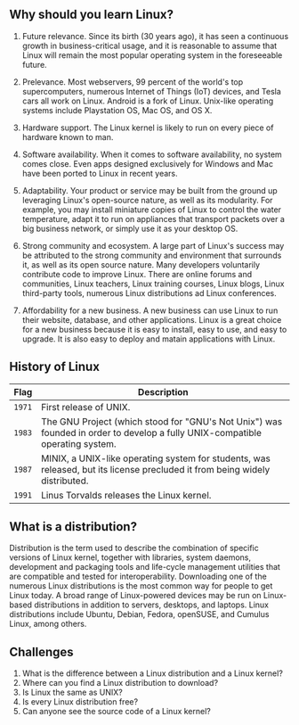 ## Why should you learn Linux?

1. Future relevance. 
  Since its birth (30 years ago), it has seen a continuous growth in business-critical usage, and it is reasonable to assume that Linux will remain the most popular operating system in the foreseeable future.

1. Prelevance.
  Most webservers, 99 percent of the world's top supercomputers, numerous Internet of Things (IoT) devices, and Tesla cars all work on Linux. Android is a fork of Linux. Unix-like operating systems include Playstation OS, Mac OS, and OS X.

1. Hardware support.
  The Linux kernel is likely to run on every piece of hardware known to man. 

1. Software availability. 
  When it comes to software availability, no system comes close. Even apps designed exclusively for Windows and Mac have been ported to Linux in recent years. 

1. Adaptability.
  Your product or service may be built from the ground up leveraging Linux's open-source nature, as well as its modularity. For example, you may install miniature copies of Linux to control the water temperature, adapt it to run on appliances that transport packets over a big business network, or simply use it as your desktop OS.

1. Strong community and ecosystem.
  A large part of Linux's success may be attributed to the strong community and environment that surrounds it, as well as its open source nature. Many developers voluntarily contribute code to improve Linux. There are online forums and communities, Linux teachers, Linux training courses, Linux blogs, Linux third-party tools, numerous Linux distributions ad Linux conferences.

1. Affordability for a new business.
  A new business can use Linux to run their website, database, and other applications. Linux is a great choice for a new business because it is easy to install, easy to use, and easy to upgrade. It is also easy to deploy and matain applications with Linux.

## History of Linux

| Flag | Description |
| --- | --- |
| <code>1971</code> | First release of UNIX. |
| <code>1983</code> | The GNU Project (which stood for "GNU's Not Unix") was founded in order to develop a fully UNIX-compatible operating system.|
| <code>1987</code> | MINIX, a UNIX-like operating system for students, was released, but its license precluded it from being widely distributed. |
| <code>1991</code> | Linus Torvalds releases the Linux kernel. |

## What is a distribution?

Distribution is the term used to describe the combination of specific versions of Linux kernel, together with libraries, system daemons, development and packaging tools and life-cycle management utilities that are compatible and tested for interoperability.
Downloading one of the numerous Linux distributions is the most common way for people to get Linux today.
A broad range of Linux-powered devices may be run on Linux-based distributions in addition to servers, desktops, and laptops. Linux distributions include Ubuntu, Debian, Fedora, openSUSE, and Cumulus Linux, among others.

## Challenges

1. What is the difference between a Linux distribution and a Linux kernel?
2. Where can you find a Linux distribution to download?
3. Is Linux the same as UNIX?
4. Is every Linux distribution free?
5. Can anyone see the source code of a Linux kernel?
